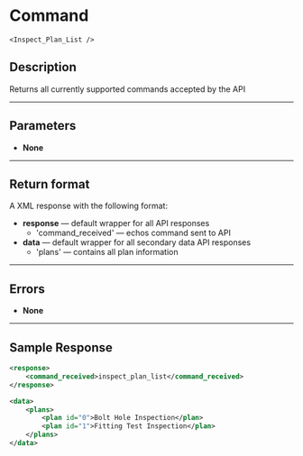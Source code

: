 # Command

    <Inspect_Plan_List />

## Description

Returns all currently supported commands accepted by the API

***

## Parameters
- **None**

***

## Return format
A XML response with the following format:

- **response** — default wrapper for all API responses
    - 'command_received' — echos command sent to API
- **data** — default wrapper for all secondary data API responses
    - 'plans' — contains all plan information

***

## Errors
- **None**

***

## Sample Response

```xml
<response>
    <command_received>inspect_plan_list</command_received>
</response>

<data>
	<plans>
		<plan id="0">Bolt Hole Inspection</plan>
		<plan id="1">Fitting Test Inspection</plan>
	</plans>
</data>
```
